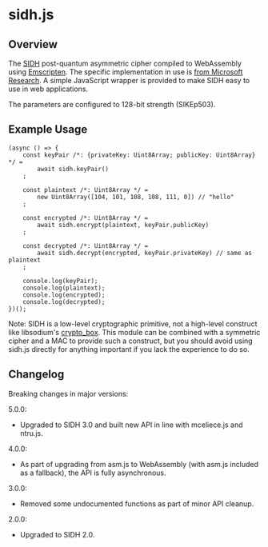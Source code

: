# sidh.js

## Overview

The [SIDH](https://en.wikipedia.org/wiki/Supersingular_isogeny_key_exchange) post-quantum asymmetric
cipher compiled to WebAssembly using [Emscripten](https://github.com/kripken/emscripten).
The specific implementation in use is [from Microsoft Research](https://www.microsoft.com/en-us/research/project/sidh-library).
A simple JavaScript wrapper is provided to make SIDH easy to use in web applications.

The parameters are configured to 128-bit strength (SIKEp503).

## Example Usage

	(async () => {
		const keyPair /*: {privateKey: Uint8Array; publicKey: Uint8Array} */ =
			await sidh.keyPair()
		;

		const plaintext /*: Uint8Array */ =
			new Uint8Array([104, 101, 108, 108, 111, 0]) // "hello"
		;

		const encrypted /*: Uint8Array */ =
			await sidh.encrypt(plaintext, keyPair.publicKey)
		;

		const decrypted /*: Uint8Array */ =
			await sidh.decrypt(encrypted, keyPair.privateKey) // same as plaintext
		;

		console.log(keyPair);
		console.log(plaintext);
		console.log(encrypted);
		console.log(decrypted);
	})();

Note: SIDH is a low-level cryptographic primitive, not a high-level construct like libsodium's
[crypto_box](https://download.libsodium.org/doc/public-key_cryptography/authenticated_encryption.html).
This module can be combined with a symmetric cipher and a MAC to provide such a construct, but you
should avoid using sidh.js directly for anything important if you lack the experience to do so.

## Changelog

Breaking changes in major versions:

5.0.0:

* Upgraded to SIDH 3.0 and built new API in line with mceliece.js and ntru.js.

4.0.0:

* As part of upgrading from asm.js to WebAssembly (with asm.js included as a fallback),
the API is fully asynchronous.

3.0.0:

* Removed some undocumented functions as part of minor API cleanup.

2.0.0:

* Upgraded to SIDH 2.0.

